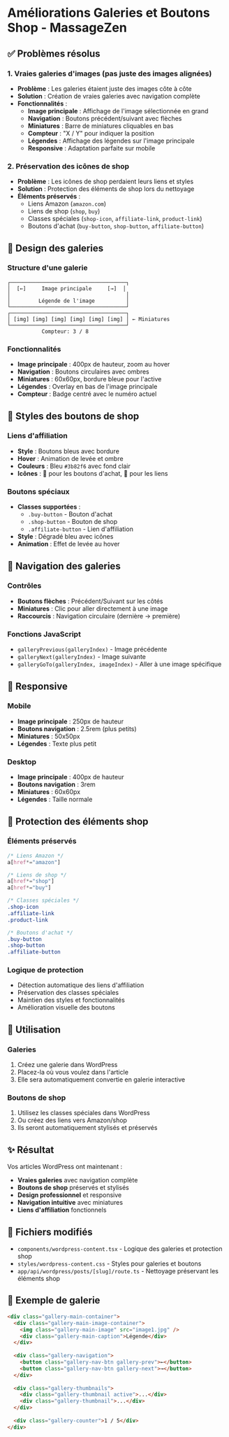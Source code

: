 # Améliorations Galeries et Boutons Shop - MassageZen

## ✅ Problèmes résolus

### 1. **Vraies galeries d'images (pas juste des images alignées)**
- **Problème** : Les galeries étaient juste des images côte à côte
- **Solution** : Création de vraies galeries avec navigation complète
- **Fonctionnalités** :
  - **Image principale** : Affichage de l'image sélectionnée en grand
  - **Navigation** : Boutons précédent/suivant avec flèches
  - **Miniatures** : Barre de miniatures cliquables en bas
  - **Compteur** : "X / Y" pour indiquer la position
  - **Légendes** : Affichage des légendes sur l'image principale
  - **Responsive** : Adaptation parfaite sur mobile

### 2. **Préservation des icônes de shop**
- **Problème** : Les icônes de shop perdaient leurs liens et styles
- **Solution** : Protection des éléments de shop lors du nettoyage
- **Éléments préservés** :
  - Liens Amazon (`amazon.com`)
  - Liens de shop (`shop`, `buy`)
  - Classes spéciales (`shop-icon`, `affiliate-link`, `product-link`)
  - Boutons d'achat (`buy-button`, `shop-button`, `affiliate-button`)

## 🎨 Design des galeries

### Structure d'une galerie
```
┌─────────────────────────────────────┐
│  [←]     Image principale     [→]  │
│                                     │
│         Légende de l'image          │
└─────────────────────────────────────┘
┌─────────────────────────────────────┐
│ [img] [img] [img] [img] [img] [img] │ ← Miniatures
└─────────────────────────────────────┘
           Compteur: 3 / 8
```

### Fonctionnalités
- **Image principale** : 400px de hauteur, zoom au hover
- **Navigation** : Boutons circulaires avec ombres
- **Miniatures** : 60x60px, bordure bleue pour l'active
- **Légendes** : Overlay en bas de l'image principale
- **Compteur** : Badge centré avec le numéro actuel

## 🛒 Styles des boutons de shop

### Liens d'affiliation
- **Style** : Boutons bleus avec bordure
- **Hover** : Animation de levée et ombre
- **Couleurs** : Bleu `#3b82f6` avec fond clair
- **Icônes** : 🛒 pour les boutons d'achat, 🔗 pour les liens

### Boutons spéciaux
- **Classes supportées** :
  - `.buy-button` - Bouton d'achat
  - `.shop-button` - Bouton de shop
  - `.affiliate-button` - Lien d'affiliation
- **Style** : Dégradé bleu avec icônes
- **Animation** : Effet de levée au hover

## 🎯 Navigation des galeries

### Contrôles
- **Boutons flèches** : Précédent/Suivant sur les côtés
- **Miniatures** : Clic pour aller directement à une image
- **Raccourcis** : Navigation circulaire (dernière → première)

### Fonctions JavaScript
- `galleryPrevious(galleryIndex)` - Image précédente
- `galleryNext(galleryIndex)` - Image suivante  
- `galleryGoTo(galleryIndex, imageIndex)` - Aller à une image spécifique

## 📱 Responsive

### Mobile
- **Image principale** : 250px de hauteur
- **Boutons navigation** : 2.5rem (plus petits)
- **Miniatures** : 50x50px
- **Légendes** : Texte plus petit

### Desktop
- **Image principale** : 400px de hauteur
- **Boutons navigation** : 3rem
- **Miniatures** : 60x60px
- **Légendes** : Taille normale

## 🔧 Protection des éléments shop

### Éléments préservés
```css
/* Liens Amazon */
a[href*="amazon"]

/* Liens de shop */
a[href*="shop"]
a[href*="buy"]

/* Classes spéciales */
.shop-icon
.affiliate-link
.product-link

/* Boutons d'achat */
.buy-button
.shop-button
.affiliate-button
```

### Logique de protection
- Détection automatique des liens d'affiliation
- Préservation des classes spéciales
- Maintien des styles et fonctionnalités
- Amélioration visuelle des boutons

## 🚀 Utilisation

### Galeries
1. Créez une galerie dans WordPress
2. Placez-la où vous voulez dans l'article
3. Elle sera automatiquement convertie en galerie interactive

### Boutons de shop
1. Utilisez les classes spéciales dans WordPress
2. Ou créez des liens vers Amazon/shop
3. Ils seront automatiquement stylisés et préservés

## ✨ Résultat

Vos articles WordPress ont maintenant :
- **Vraies galeries** avec navigation complète
- **Boutons de shop** préservés et stylisés
- **Design professionnel** et responsive
- **Navigation intuitive** avec miniatures
- **Liens d'affiliation** fonctionnels

## 📁 Fichiers modifiés

- `components/wordpress-content.tsx` - Logique des galeries et protection shop
- `styles/wordpress-content.css` - Styles pour galeries et boutons
- `app/api/wordpress/posts/[slug]/route.ts` - Nettoyage préservant les éléments shop

## 🎨 Exemple de galerie

```html
<div class="gallery-main-container">
  <div class="gallery-main-image-container">
    <img class="gallery-main-image" src="image1.jpg" />
    <div class="gallery-main-caption">Légende</div>
  </div>
  
  <div class="gallery-navigation">
    <button class="gallery-nav-btn gallery-prev">←</button>
    <button class="gallery-nav-btn gallery-next">→</button>
  </div>
  
  <div class="gallery-thumbnails">
    <div class="gallery-thumbnail active">...</div>
    <div class="gallery-thumbnail">...</div>
  </div>
  
  <div class="gallery-counter">1 / 5</div>
</div>
```

